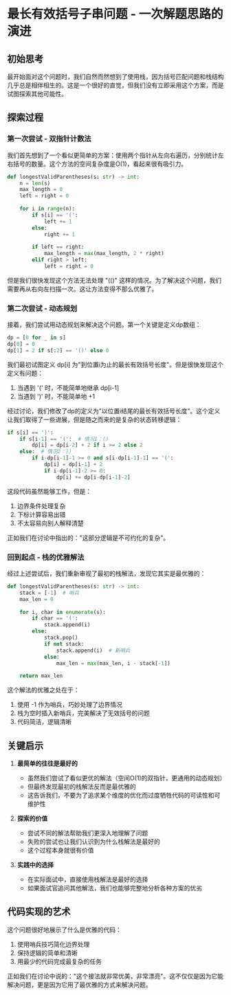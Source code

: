 # 最长有效括号子串问题 - 一次解题思路的演进

## 初始思考

最开始面对这个问题时，我们自然而然想到了使用栈，因为括号匹配问题和栈结构几乎总是相伴相生的。这是一个很好的直觉，但我们没有立即采用这个方案，而是试图探索其他可能性。

## 探索过程

### 第一次尝试 - 双指针计数法
我们首先想到了一个看似更简单的方案：使用两个指针从左向右遍历，分别统计左右括号的数量。这个方法的空间复杂度是O(1)，看起来很有吸引力。

```python
def longestValidParentheses(s: str) -> int:
    n = len(s)
    max_length = 0
    left = right = 0
    
    for i in range(n):
        if s[i] == '(':
            left += 1
        else:
            right += 1
            
        if left == right:
            max_length = max(max_length, 2 * right)
        elif right > left:
            left = right = 0
```

但是我们很快发现这个方法无法处理 "(()" 这样的情况。为了解决这个问题，我们需要再从右向左扫描一次。这让方法变得不那么优雅了。

### 第二次尝试 - 动态规划
接着，我们尝试用动态规划来解决这个问题。第一个关键是定义dp数组：

```python
dp = [0 for _ in s]
dp[0] = 0
dp[1] = 2 if s[:2] == '()' else 0
```

我们最初试图定义 dp[i] 为"到位置i为止的最长有效括号长度"。但是很快发现这个定义有问题：
1. 当遇到 '(' 时，不能简单地继承 dp[i-1]
2. 当遇到 ')' 时，不能简单地 +1

经过讨论，我们修改了dp的定义为"以位置i结尾的最长有效括号长度"。这个定义让我们取得了一些进展，但是随之而来的是复杂的状态转移逻辑：

```python
if s[i] == ')':
    if s[i-1] == '(':  # 情况1：()
        dp[i] = dp[i-2] + 2 if i >= 2 else 2
    else:  # 情况2：))
        if i-dp[i-1]-1 >= 0 and s[i-dp[i-1]-1] == '(':
            dp[i] = dp[i-1] + 2
            if i-dp[i-1]-2 >= 0:
                dp[i] += dp[i-dp[i-1]-2]
```

这段代码虽然能够工作，但是：
1. 边界条件处理复杂
2. 下标计算容易出错
3. 不太容易向别人解释清楚

正如我们在讨论中指出的："这部分逻辑是不可约化的复杂"。

### 回到起点 - 栈的优雅解法
经过上述尝试后，我们重新审视了最初的栈解法，发现它其实是最优雅的：

```python
def longestValidParentheses(s: str) -> int:
    stack = [-1]  # 哨兵
    max_len = 0
    
    for i, char in enumerate(s):
        if char == '(':
            stack.append(i)
        else:
            stack.pop()
            if not stack:
                stack.append(i)  # 新哨兵
            else:
                max_len = max(max_len, i - stack[-1])
    
    return max_len
```

这个解法的优雅之处在于：
1. 使用 -1 作为哨兵，巧妙处理了边界情况
2. 栈为空时插入新哨兵，完美解决了无效括号的问题
3. 代码简洁，逻辑清晰

## 关键启示

1. **最简单的往往是最好的**
   - 虽然我们尝试了看似更优的解法（空间O(1)的双指针，更通用的动态规划）
   - 但最终发现最初的栈解法反而是最优雅的
   - 这告诉我们，不要为了追求某个维度的优化而过度牺牲代码的可读性和可维护性

2. **探索的价值**
   - 尝试不同的解法帮助我们更深入地理解了问题
   - 失败的尝试也让我们认识到为什么栈解法是最好的
   - 这个过程本身就很有价值

3. **实践中的选择**
   - 在实际面试中，直接使用栈解法是最好的选择
   - 如果面试官追问其他解法，我们也能够完整地分析各种方案的优劣

## 代码实现的艺术

这个问题很好地展示了什么是优雅的代码：
1. 使用哨兵技巧简化边界处理
2. 保持逻辑的简单和清晰
3. 用最少的代码完成最复杂的任务

正如我们在讨论中说的："这个接法就非常优美，非常漂亮"。这不仅仅是因为它能解决问题，更是因为它用了最优雅的方式来解决问题。